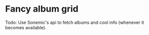# Fancy album grid

Todo: Use Sonemic's api to fetch albums and cool info (whenever it becomes available).
